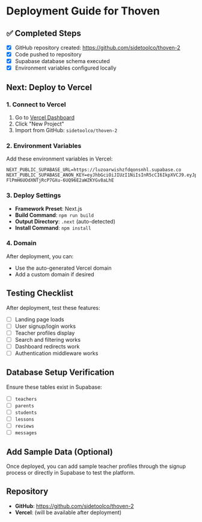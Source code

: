 # Deployment Guide for Thoven

## ✅ Completed Steps
- [x] GitHub repository created: https://github.com/sidetoolco/thoven-2
- [x] Code pushed to repository
- [x] Supabase database schema executed
- [x] Environment variables configured locally

## Next: Deploy to Vercel

### 1. Connect to Vercel
1. Go to [Vercel Dashboard](https://vercel.com)
2. Click "New Project"
3. Import from GitHub: `sidetoolco/thoven-2`

### 2. Environment Variables
Add these environment variables in Vercel:

```
NEXT_PUBLIC_SUPABASE_URL=https://luzoarwishzfdqonsnhl.supabase.co
NEXT_PUBLIC_SUPABASE_ANON_KEY=eyJhbGciOiJIUzI1NiIsInR5cCI6IkpXVCJ9.eyJpc3MiOiJzdXBhYmFzZSIsInJlZiI6Imx1em9hcndpc2h6ZmRxb25zbmhsIiwicm9sZSI6ImFub24iLCJpYXQiOjE3NTcxODc0NDEsImV4cCI6MjA3Mjc2MzQ0MX0.Zo-FlPmH6UOdXNTjRcP7GXu-6UQ96E2aWZKYGv8aLhE
```

### 3. Deploy Settings
- **Framework Preset**: Next.js
- **Build Command**: `npm run build`
- **Output Directory**: `.next` (auto-detected)
- **Install Command**: `npm install`

### 4. Domain
After deployment, you can:
- Use the auto-generated Vercel domain
- Add a custom domain if desired

## Testing Checklist
After deployment, test these features:
- [ ] Landing page loads
- [ ] User signup/login works
- [ ] Teacher profiles display
- [ ] Search and filtering works
- [ ] Dashboard redirects work
- [ ] Authentication middleware works

## Database Setup Verification
Ensure these tables exist in Supabase:
- [ ] `teachers`
- [ ] `parents` 
- [ ] `students`
- [ ] `lessons`
- [ ] `reviews`
- [ ] `messages`

## Add Sample Data (Optional)
Once deployed, you can add sample teacher profiles through the signup process or directly in Supabase to test the platform.

## Repository
- **GitHub**: https://github.com/sidetoolco/thoven-2
- **Vercel**: (will be available after deployment)
